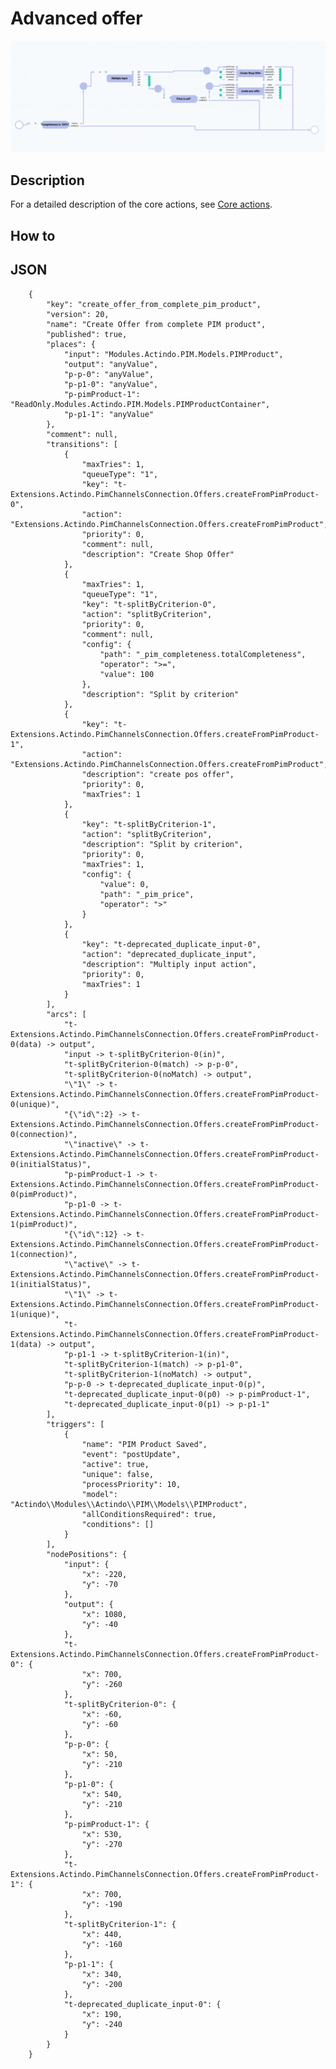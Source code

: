 # Advanced offer

![Advanced offer](../Assets/Screenshots/OfferCookbook/AdvancedOffer.png "[Advanced offer]")

## Description

For a detailed description of the core actions, see [Core actions](../ActindoWorkFlow/UserInterface/08_CoreActions.md).


## How to


## JSON

        {
            "key": "create_offer_from_complete_pim_product",
            "version": 20,
            "name": "Create Offer from complete PIM product",
            "published": true,
            "places": {
                "input": "Modules.Actindo.PIM.Models.PIMProduct",
                "output": "anyValue",
                "p-p-0": "anyValue",
                "p-p1-0": "anyValue",
                "p-pimProduct-1": "ReadOnly.Modules.Actindo.PIM.Models.PIMProductContainer",
                "p-p1-1": "anyValue"
            },
            "comment": null,
            "transitions": [
                {
                    "maxTries": 1,
                    "queueType": "1",
                    "key": "t-Extensions.Actindo.PimChannelsConnection.Offers.createFromPimProduct-0",
                    "action": "Extensions.Actindo.PimChannelsConnection.Offers.createFromPimProduct",
                    "priority": 0,
                    "comment": null,
                    "description": "Create Shop Offer"
                },
                {
                    "maxTries": 1,
                    "queueType": "1",
                    "key": "t-splitByCriterion-0",
                    "action": "splitByCriterion",
                    "priority": 0,
                    "comment": null,
                    "config": {
                        "path": "_pim_completeness.totalCompleteness",
                        "operator": ">=",
                        "value": 100
                    },
                    "description": "Split by criterion"
                },
                {
                    "key": "t-Extensions.Actindo.PimChannelsConnection.Offers.createFromPimProduct-1",
                    "action": "Extensions.Actindo.PimChannelsConnection.Offers.createFromPimProduct",
                    "description": "create pos offer",
                    "priority": 0,
                    "maxTries": 1
                },
                {
                    "key": "t-splitByCriterion-1",
                    "action": "splitByCriterion",
                    "description": "Split by criterion",
                    "priority": 0,
                    "maxTries": 1,
                    "config": {
                        "value": 0,
                        "path": "_pim_price",
                        "operator": ">"
                    }
                },
                {
                    "key": "t-deprecated_duplicate_input-0",
                    "action": "deprecated_duplicate_input",
                    "description": "Multiply input action",
                    "priority": 0,
                    "maxTries": 1
                }
            ],
            "arcs": [
                "t-Extensions.Actindo.PimChannelsConnection.Offers.createFromPimProduct-0(data) -> output",
                "input -> t-splitByCriterion-0(in)",
                "t-splitByCriterion-0(match) -> p-p-0",
                "t-splitByCriterion-0(noMatch) -> output",
                "\"1\" -> t-Extensions.Actindo.PimChannelsConnection.Offers.createFromPimProduct-0(unique)",
                "{\"id\":2} -> t-Extensions.Actindo.PimChannelsConnection.Offers.createFromPimProduct-0(connection)",
                "\"inactive\" -> t-Extensions.Actindo.PimChannelsConnection.Offers.createFromPimProduct-0(initialStatus)",
                "p-pimProduct-1 -> t-Extensions.Actindo.PimChannelsConnection.Offers.createFromPimProduct-0(pimProduct)",
                "p-p1-0 -> t-Extensions.Actindo.PimChannelsConnection.Offers.createFromPimProduct-1(pimProduct)",
                "{\"id\":12} -> t-Extensions.Actindo.PimChannelsConnection.Offers.createFromPimProduct-1(connection)",
                "\"active\" -> t-Extensions.Actindo.PimChannelsConnection.Offers.createFromPimProduct-1(initialStatus)",
                "\"1\" -> t-Extensions.Actindo.PimChannelsConnection.Offers.createFromPimProduct-1(unique)",
                "t-Extensions.Actindo.PimChannelsConnection.Offers.createFromPimProduct-1(data) -> output",
                "p-p1-1 -> t-splitByCriterion-1(in)",
                "t-splitByCriterion-1(match) -> p-p1-0",
                "t-splitByCriterion-1(noMatch) -> output",
                "p-p-0 -> t-deprecated_duplicate_input-0(p)",
                "t-deprecated_duplicate_input-0(p0) -> p-pimProduct-1",
                "t-deprecated_duplicate_input-0(p1) -> p-p1-1"
            ],
            "triggers": [
                {
                    "name": "PIM Product Saved",
                    "event": "postUpdate",
                    "active": true,
                    "unique": false,
                    "processPriority": 10,
                    "model": "Actindo\\Modules\\Actindo\\PIM\\Models\\PIMProduct",
                    "allConditionsRequired": true,
                    "conditions": []
                }
            ],
            "nodePositions": {
                "input": {
                    "x": -220,
                    "y": -70
                },
                "output": {
                    "x": 1080,
                    "y": -40
                },
                "t-Extensions.Actindo.PimChannelsConnection.Offers.createFromPimProduct-0": {
                    "x": 700,
                    "y": -260
                },
                "t-splitByCriterion-0": {
                    "x": -60,
                    "y": -60
                },
                "p-p-0": {
                    "x": 50,
                    "y": -210
                },
                "p-p1-0": {
                    "x": 540,
                    "y": -210
                },
                "p-pimProduct-1": {
                    "x": 530,
                    "y": -270
                },
                "t-Extensions.Actindo.PimChannelsConnection.Offers.createFromPimProduct-1": {
                    "x": 700,
                    "y": -190
                },
                "t-splitByCriterion-1": {
                    "x": 440,
                    "y": -160
                },
                "p-p1-1": {
                    "x": 340,
                    "y": -200
                },
                "t-deprecated_duplicate_input-0": {
                    "x": 190,
                    "y": -240
                }
            }
        }
